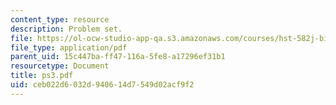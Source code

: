 ```yaml
---
content_type: resource
description: Problem set.
file: https://ol-ocw-studio-app-qa.s3.amazonaws.com/courses/hst-582j-biomedical-signal-and-image-processing-spring-2007/ceb022d6032d940614d7549d02acf9f2_ps3.pdf
file_type: application/pdf
parent_uid: 15c447ba-ff47-116a-5fe8-a17296ef31b1
resourcetype: Document
title: ps3.pdf
uid: ceb022d6-032d-9406-14d7-549d02acf9f2
---
```


